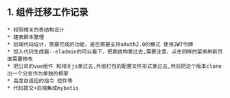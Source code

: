 <!--
 * @Descripttion: 
 * @version: 1.0
 * @Author: hangjie.zhu
 * @Date: 2020-11-09 21:40:12
 * @LastEditors: wenchao.chai
 * @LastEditTime: 2020-11-14 22:52:29
-->
## 1. 组件迁移工作记录
```
* 权限相关的表结构设计
* 建表脚本整理
* 后端代码设计，需要完成的功能，是否需要支持oAuth2.0的模式 使用JWT令牌
* 加入代码生成器--eladmin的可以看下，把表结构拿过去,需要注意，点击同样的菜单刷新页面需要修改
* 把公司的vue组件 和相关js拿过去,外部打包的配置文件形式拿过去,然后把这个版本clone出一个分支作为单独的框架
* 高度自适应的指令 控件等
* 代码提交+后端集成mybatis
```